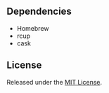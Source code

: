 ## Dependencies

- Homebrew
- rcup
- cask

## License

Released under the [MIT License](https://github.com/pmanrubia/dotfiles/blob/master/LICENSE).

